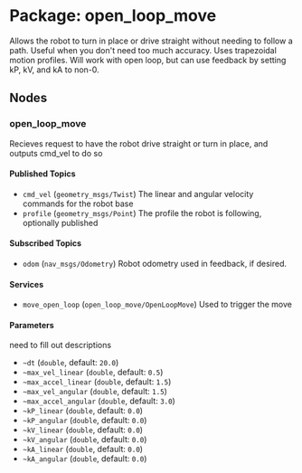 #  Package: open_loop_move

Allows the robot to turn in place or drive straight without needing to follow a path.
Useful when you don't need too much accuracy.
Uses trapezoidal motion profiles. Will work with open loop,
but can use feedback by setting kP, kV, and kA to non-0.

## Nodes

### open_loop_move
Recieves request to have the robot drive straight or turn in place, and outputs cmd_vel to do so

#### Published Topics
* `cmd_vel` (`geometry_msgs/Twist`)
    The linear and angular velocity commands for the robot base
* `profile` (`geometry_msgs/Point`)
    The profile the robot is following, optionally published

#### Subscribed Topics
* `odom` (`nav_msgs/Odometry`)
    Robot odometry used in feedback, if desired.

#### Services
* `move_open_loop` (`open_loop_move/OpenLoopMove`)
    Used to trigger the move

#### Parameters
need to fill out descriptions
* `~dt` (`double`, default: `20.0`)
* `~max_vel_linear` (`double`, default: `0.5`)
* `~max_accel_linear` (`double`, default: `1.5`)
* `~max_vel_angular` (`double`, default: `1.5`)
* `~max_accel_angular` (`double`, default: `3.0`)
* `~kP_linear` (`double`, default: `0.0`)
* `~kP_angular` (`double`, default: `0.0`)
* `~kV_linear` (`double`, default: `0.0`)
* `~kV_angular` (`double`, default: `0.0`)
* `~kA_linear` (`double`, default: `0.0`)
* `~kA_angular` (`double`, default: `0.0`)
